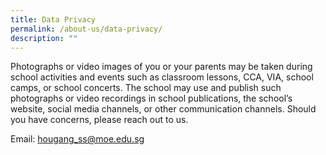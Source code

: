 ```yaml
---
title: Data Privacy
permalink: /about-us/data-privacy/
description: ""
---
```

Photographs or video images of you or your parents may be taken during school activities and events such as classroom lessons, CCA, VIA, school camps, or school concerts. The school may use and publish such photographs or video recordings in school publications, the school’s website, social media channels, or other communication channels. Should you have concerns, please reach out to us.   
  
Email: [hougang\_ss@moe.edu.sg](mailto:hougang_ss@moe.edu.sg)   
